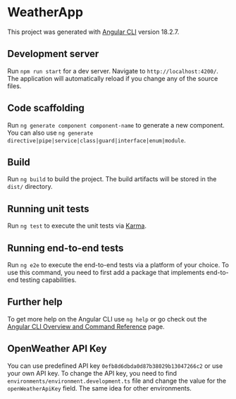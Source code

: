 # WeatherApp

This project was generated with [Angular CLI](https://github.com/angular/angular-cli) version 18.2.7.

## Development server

Run `npm run start` for a dev server. Navigate to `http://localhost:4200/`. The application will automatically reload if you change any of the source files.

## Code scaffolding

Run `ng generate component component-name` to generate a new component. You can also use `ng generate directive|pipe|service|class|guard|interface|enum|module`.

## Build

Run `ng build` to build the project. The build artifacts will be stored in the `dist/` directory.

## Running unit tests

Run `ng test` to execute the unit tests via [Karma](https://karma-runner.github.io).

## Running end-to-end tests

Run `ng e2e` to execute the end-to-end tests via a platform of your choice. To use this command, you need to first add a package that implements end-to-end testing capabilities.

## Further help

To get more help on the Angular CLI use `ng help` or go check out the [Angular CLI Overview and Command Reference](https://angular.dev/tools/cli) page.

## OpenWeather API Key

You can use predefined API key `0efb8d6dbda0d87b38029b13047266c2` or use your own API key. To change the API key, you need to find `environments/environment.development.ts` file and change the value for the `openWeatherApiKey` field. The same idea for other environments.
